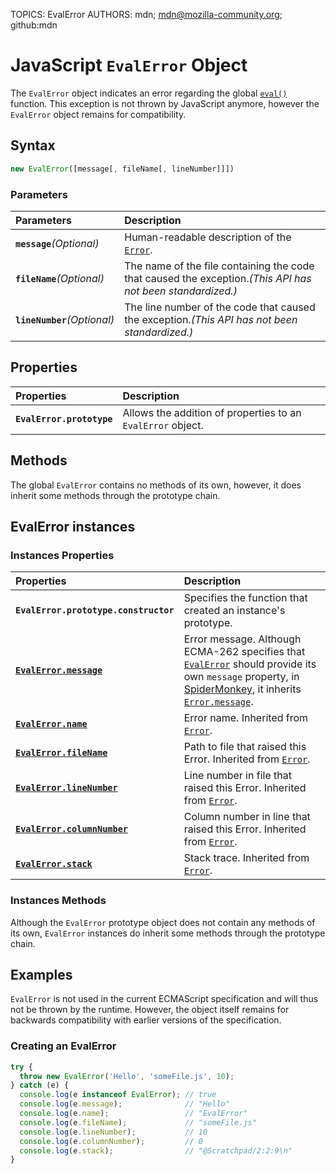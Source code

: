 TOPICS: EvalError
AUTHORS: mdn; mdn@mozilla-community.org; github:mdn

# JavaScript `EvalError` Object

The `EvalError` object indicates an error regarding the global [`eval()`](/en/webfrontend/eval) function.
This exception is not thrown by JavaScript anymore, however the `EvalError` object remains for compatibility.

## Syntax

```JavaScript
new EvalError([message[, fileName[, lineNumber]]])
```

### Parameters

| Parameters | Description |
| :-- | :-- |
|**`message`***(Optional)*|Human-readable description of the [`Error`](/en/webfronted/Error).|
|**`fileName`***(Optional)*| The name of the file containing the code that caused the exception.*(This API has not been standardized.)*|
|**`lineNumber`***(Optional)*| The line number of the code that caused the exception.*(This API has not been standardized.)*|

## Properties

| Properties | Description |
| :-- | :-- |
|**`EvalError.prototype`**|Allows the addition of properties to an `EvalError` object.|

## Methods

The global `EvalError` contains no methods of its own, however,
it does inherit some methods through the prototype chain.

## EvalError instances

### Instances Properties

| Properties | Description |
| :-- | :-- |
|**`EvalError.prototype.constructor`**|Specifies the function that created an instance's prototype.|
|**[`EvalError.message`](/en/webfrontend/EvalError.message)**|Error message. Although ECMA-262 specifies that [`EvalError`](ens/webfrontend/EvalError) should provide its own `message` property, in [SpiderMonkey](https://developer.mozilla.org/en-US/docs/Mozilla/Projects/SpiderMonkey), it inherits [`Error.message`](/en/webfrontend/Error.message).|
|**[`EvalError.name`](/en/webfrontend/EvalError.name)**|Error name. Inherited from [`Error`](/en/webfronted/Error).|
|**[`EvalError.fileName`](/en/webfrontend/EvalError.fileName)**|Path to file that raised this Error. Inherited from [`Error`](/en/webfronted/Error).|
|**[`EvalError.lineNumber`](/en/webfrontend/EvalError.lineNumber)**|Line number in file that raised this Error. Inherited from [`Error`](/en/webfronted/Error).|
|**[`EvalError.columnNumber`](/en/webfrontend/EvalError.columnNumber)**|Column number in line that raised this Error. Inherited from [`Error`](/en/webfronted/Error).|
|**[`EvalError.stack`](/en/webfrontend/EvalError.stack)**|Stack trace. Inherited from [`Error`](/en/webfronted/Error).|

### Instances Methods

Although the `EvalError` prototype object does not contain any methods of its own,
`EvalError` instances do inherit some methods through the prototype chain.

## Examples

`EvalError` is not used in the current ECMAScript specification and will thus not be thrown by the runtime.
However, the object itself remains for backwards compatibility with earlier versions of the specification.

### Creating an EvalError

```JavaScript
try {
  throw new EvalError('Hello', 'someFile.js', 10);
} catch (e) {
  console.log(e instanceof EvalError); // true
  console.log(e.message);              // "Hello"
  console.log(e.name);                 // "EvalError"
  console.log(e.fileName);             // "someFile.js"
  console.log(e.lineNumber);           // 10
  console.log(e.columnNumber);         // 0
  console.log(e.stack);                // "@Scratchpad/2:2:9\n"
}
```
